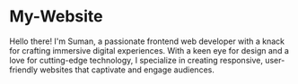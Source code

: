 # My-Website
Hello there! I'm Suman, a passionate frontend web developer with a knack for crafting immersive digital experiences. With a keen eye for design and a love for cutting-edge technology, I specialize in creating responsive, user-friendly websites that captivate and engage audiences.
